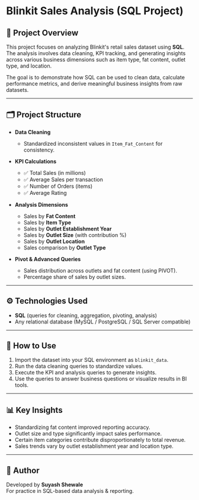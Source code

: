 # Blinkit Sales Analysis (SQL Project)

## 📌 Project Overview
This project focuses on analyzing Blinkit's retail sales dataset using **SQL**. The analysis involves data cleaning, KPI tracking, and generating insights across various business dimensions such as item type, fat content, outlet type, and location.  

The goal is to demonstrate how SQL can be used to clean data, calculate performance metrics, and derive meaningful business insights from raw datasets.

---

## 🗂️ Project Structure
- **Data Cleaning**
  - Standardized inconsistent values in `Item_Fat_Content` for consistency.
  
- **KPI Calculations**
  - ✅ Total Sales (in millions)  
  - ✅ Average Sales per transaction  
  - ✅ Number of Orders (items)  
  - ✅ Average Rating  

- **Analysis Dimensions**
  - Sales by **Fat Content**  
  - Sales by **Item Type**  
  - Sales by **Outlet Establishment Year**  
  - Sales by **Outlet Size** (with contribution %)  
  - Sales by **Outlet Location**  
  - Sales comparison by **Outlet Type**  

- **Pivot & Advanced Queries**
  - Sales distribution across outlets and fat content (using PIVOT).  
  - Percentage share of sales by outlet sizes.  

---

## ⚙️ Technologies Used
- **SQL** (queries for cleaning, aggregation, pivoting, analysis)  
- Any relational database (MySQL / PostgreSQL / SQL Server compatible)  

---

## 🚀 How to Use
1. Import the dataset into your SQL environment as `blinkit_data`.
2. Run the data cleaning queries to standardize values.
3. Execute the KPI and analysis queries to generate insights.
4. Use the queries to answer business questions or visualize results in BI tools.

---

## 📊 Key Insights
- Standardizing fat content improved reporting accuracy.  
- Outlet size and type significantly impact sales performance.  
- Certain item categories contribute disproportionately to total revenue.  
- Sales trends vary by outlet establishment year and location type.  

---

## 📝 Author
Developed by **Suyash Shewale**  
For practice in SQL-based data analysis & reporting.
